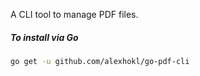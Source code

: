 A CLI tool to manage PDF files.

##### To install via Go

```sh
go get -u github.com/alexhokl/go-pdf-cli
```

